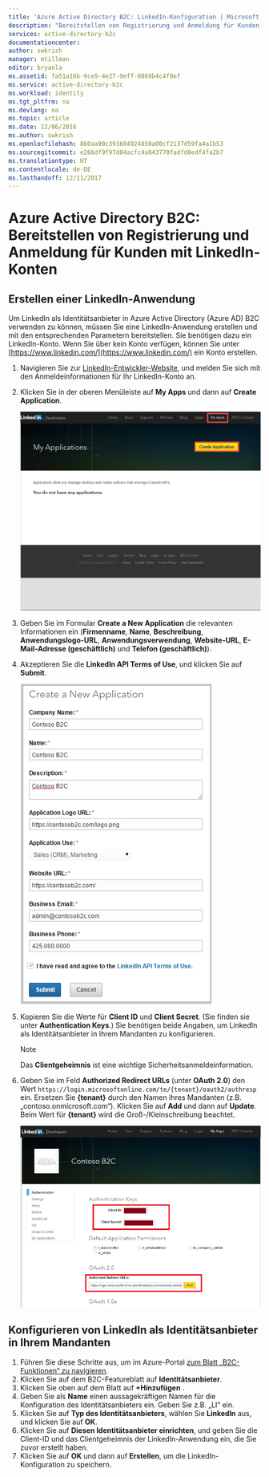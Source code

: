 ```yaml
---
title: 'Azure Active Directory B2C: LinkedIn-Konfiguration | Microsoft Docs'
description: "Bereitstellen von Registrierung und Anmeldung für Kunden mit LinkedIn-Konten in mit Azure Active Directory B2C gesicherten Anwendungen"
services: active-directory-b2c
documentationcenter: 
author: swkrish
manager: mtillman
editor: bryanla
ms.assetid: fa51a16b-9ce9-4e27-9eff-0869b4c4f0ef
ms.service: active-directory-b2c
ms.workload: identity
ms.tgt_pltfrm: na
ms.devlang: na
ms.topic: article
ms.date: 12/06/2016
ms.author: swkrish
ms.openlocfilehash: 860aa90c391604924850a00cf2137d59fa4a1b53
ms.sourcegitcommit: e266df9f97d04acfc4a843770fadfd8edf4fa2b7
ms.translationtype: HT
ms.contentlocale: de-DE
ms.lasthandoff: 12/11/2017
---
```

# <a name="azure-active-directory-b2c-provide-sign-up-and-sign-in-to-consumers-with-linkedin-accounts"></a>Azure Active Directory B2C: Bereitstellen von Registrierung und Anmeldung für Kunden mit LinkedIn-Konten
## <a name="create-a-linkedin-application"></a>Erstellen einer LinkedIn-Anwendung
Um LinkedIn als Identitätsanbieter in Azure Active Directory (Azure AD) B2C verwenden zu können, müssen Sie eine LinkedIn-Anwendung erstellen und mit den entsprechenden Parametern bereitstellen. Sie benötigen dazu ein LinkedIn-Konto. Wenn Sie über kein Konto verfügen, können Sie unter [https://www.linkedin.com/](https://www.linkedin.com/) ein Konto erstellen.

1. Navigieren Sie zur [LinkedIn-Entwickler-Website](https://www.developer.linkedin.com/), und melden Sie sich mit den Anmeldeinformationen für Ihr LinkedIn-Konto an.
2. Klicken Sie in der oberen Menüleiste auf **My Apps** und dann auf **Create Application**.
   
    ![LinkedIn – Neue App](./media/active-directory-b2c-setup-li-app/linkedin-new-app.png)
3. Geben Sie im Formular **Create a New Application** die relevanten Informationen ein (**Firmenname**, **Name**, **Beschreibung**, **Anwendungslogo-URL**, **Anwendungsverwendung**, **Website-URL**, **E-Mail-Adresse (geschäftlich)** und **Telefon (geschäftlich)**).
4. Akzeptieren Sie die **LinkedIn API Terms of Use**, und klicken Sie auf **Submit**.
   
    ![LinkedIn – Registrieren einer App](./media/active-directory-b2c-setup-li-app/linkedin-register-app.png)
5. Kopieren Sie die Werte für **Client ID** und **Client Secret**. (Sie finden sie unter **Authentication Keys**.) Sie benötigen beide Angaben, um LinkedIn als Identitätsanbieter in Ihrem Mandanten zu konfigurieren.
   
   > [!NOTE]
   > Das **Clientgeheimnis** ist eine wichtige Sicherheitsanmeldeinformation.
   > 
   > 
6. Geben Sie im Feld **Authorized Redirect URLs** (unter **OAuth 2.0**) den Wert `https://login.microsoftonline.com/te/{tenant}/oauth2/authresp` ein. Ersetzen Sie **{tenant}** durch den Namen Ihres Mandanten (z.B. „contoso.onmicrosoft.com“). Klicken Sie auf **Add** und dann auf **Update**. Beim Wert für **{tenant}** wird die Groß-/Kleinschreibung beachtet.
   
    ![LinkedIn – Einrichten einer App](./media/active-directory-b2c-setup-li-app/linkedin-setup.png)

## <a name="configure-linkedin-as-an-identity-provider-in-your-tenant"></a>Konfigurieren von LinkedIn als Identitätsanbieter in Ihrem Mandanten
1. Führen Sie diese Schritte aus, um im Azure-Portal [zum Blatt „B2C-Funktionen“ zu navigieren](active-directory-b2c-app-registration.md#navigate-to-b2c-settings).
2. Klicken Sie auf dem B2C-Featureblatt auf **Identitätsanbieter**.
3. Klicken Sie oben auf dem Blatt auf **+Hinzufügen** .
4. Geben Sie als **Name** einen aussagekräftigen Namen für die Konfiguration des Identitätsanbieters ein. Geben Sie z.B. „LI“ ein.
5. Klicken Sie auf **Typ des Identitätsanbieters**, wählen Sie **LinkedIn** aus, und klicken Sie auf **OK**.
6. Klicken Sie auf **Diesen Identitätsanbieter einrichten**, und geben Sie die Client-ID und das Clientgeheimnis der LinkedIn-Anwendung ein, die Sie zuvor erstellt haben.
7. Klicken Sie auf **OK** und dann auf **Erstellen**, um die LinkedIn-Konfiguration zu speichern.

